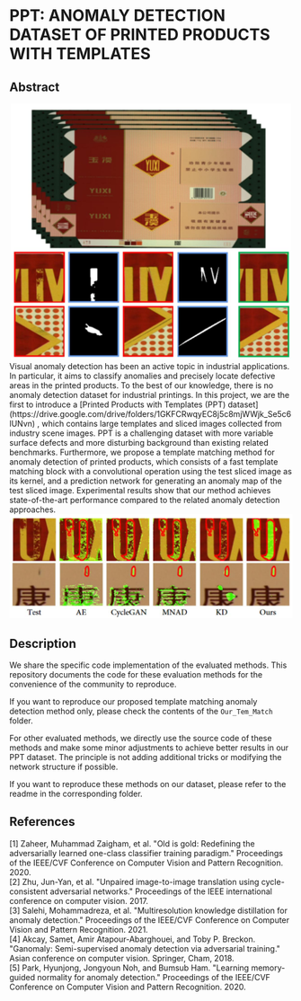 # PPT: ANOMALY DETECTION DATASET OF PRINTED PRODUCTS WITH TEMPLATES
## Abstract
<div align=center><img src="https://github.com/PPTdataset/PPT/blob/master/imgs/abstract.jpg" width="500"></div>
Visual anomaly detection has been an active topic in industrial applications. In particular, it aims to classify anomalies and precisely locate defective areas in the printed products. To the best of our knowledge, there is no anomaly detection dataset for industrial printings. In this project, we are the first to introduce a [Printed Products with Templates (PPT) dataset](https://drive.google.com/drive/folders/1GKFCRwqyEC8j5c8mjWWjk_Se5c6lUNvn) , which contains large templates and sliced images collected from industry scene images. PPT is a challenging dataset with more variable surface defects and more disturbing background than existing related benchmarks. Furthermore, we propose a template matching method for anomaly detection of printed products, which consists of a fast template matching block with a convolutional operation using the test sliced image as its kernel, and a prediction network for generating an anomaly map of the test sliced image. Experimental results show that our method achieves state-of-the-art performance compared to the related anomaly detection approaches.

<div align=center><img src="https://github.com/PPTdataset/PPT/blob/master/imgs/eva.jpg" width="800"></div>

## Description
We share the specific code implementation of the evaluated methods. This repository documents the code for these evaluation methods for the convenience of the community to reproduce. 

If you want to reproduce our proposed template matching anomaly detection method only, please check the contents of the `Our_Tem_Match` folder.

For other evaluated methods, we directly use the source code of these methods and make some minor adjustments to achieve better results in our PPT dataset. The principle is not adding additional tricks or modifying the network structure if possible.

If you want to reproduce these methods on our dataset, please refer to the readme in the corresponding folder.

## References
<span id="OG">[1] Zaheer, Muhammad Zaigham, et al. "Old is gold: Redefining the adversarially learned one-class classifier training paradigm." Proceedings of the IEEE/CVF Conference on Computer Vision and Pattern Recognition. 2020.  </span>  
<span id="Cycle">[2] Zhu, Jun-Yan, et al. "Unpaired image-to-image translation using cycle-consistent adversarial networks." Proceedings of the IEEE international conference on computer vision. 2017.  </span>  
<span id="KD">[3] Salehi, Mohammadreza, et al. "Multiresolution knowledge distillation for anomaly detection." Proceedings of the IEEE/CVF Conference on Computer Vision and Pattern Recognition. 2021.  </span>  
<span id="ganomaly">[4] Akcay, Samet, Amir Atapour-Abarghouei, and Toby P. Breckon. "Ganomaly: Semi-supervised anomaly detection via adversarial training." Asian conference on computer vision. Springer, Cham, 2018.  </span>  
<span id="MNAD">[5] Park, Hyunjong, Jongyoun Noh, and Bumsub Ham. "Learning memory-guided normality for anomaly detection." Proceedings of the IEEE/CVF Conference on Computer Vision and Pattern Recognition. 2020.  </span>  
